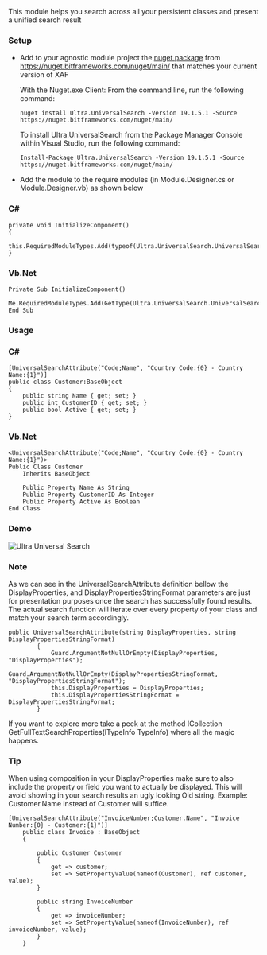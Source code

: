 ﻿
This module helps you search across all your persistent classes and present a unified search result


### Setup

- Add to your agnostic module project the [nuget package](https://nuget.bitframeworks.com/feeds/main/Ultra.UniversalSearch/19.1.5.1) from https://nuget.bitframeworks.com/nuget/main/ that matches your current version of XAF

	With the Nuget.exe Client: From the command line, run the following command:
	```
	nuget install Ultra.UniversalSearch -Version 19.1.5.1 -Source https://nuget.bitframeworks.com/nuget/main/
	```

	To install Ultra.UniversalSearch from the Package Manager Console within Visual Studio, run the following command:
	```
	Install-Package Ultra.UniversalSearch -Version 19.1.5.1 -Source https://nuget.bitframeworks.com/nuget/main/
	```
- Add the module to the require modules (in Module.Designer.cs or Module.Designer.vb) as shown below

### C#
```
private void InitializeComponent()
{		
	this.RequiredModuleTypes.Add(typeof(Ultra.UniversalSearch.UniversalSearchModule));
}
```
### Vb.Net
```
Private Sub InitializeComponent()
	Me.RequiredModuleTypes.Add(GetType(Ultra.UniversalSearch.UniversalSearchModule))
End Sub
```

### Usage
### C#
```
[UniversalSearchAttribute("Code;Name", "Country Code:{0} - Country Name:{1}")]
public class Customer:BaseObject
{
	public string Name { get; set; }
	public int CustomerID { get; set; }
	public bool Active { get; set; }
}
```
### Vb.Net
```
<UniversalSearchAttribute("Code;Name", "Country Code:{0} - Country Name:{1}")>
Public Class Customer
	Inherits BaseObject

	Public Property Name As String
	Public Property CustomerID As Integer
	Public Property Active As Boolean
End Class
```

### Demo
![Ultra Universal Search](UltraUniversalSearch.gif)



### Note

As we can see in the UniversalSearchAttribute definition bellow the DisplayProperties, and DisplayPropertiesStringFormat parameters are just for presentation purposes once the search has successfully found results. The actual search function will iterate over every property of your class and match your search term accordingly.

```
public UniversalSearchAttribute(string DisplayProperties, string DisplayPropertiesStringFormat)
		{
			Guard.ArgumentNotNullOrEmpty(DisplayProperties, "DisplayProperties");
			Guard.ArgumentNotNullOrEmpty(DisplayPropertiesStringFormat, "DisplayPropertiesStringFormat");
			this.DisplayProperties = DisplayProperties;
			this.DisplayPropertiesStringFormat = DisplayPropertiesStringFormat;
		}
```

If you want to explore more take a peek at the method ICollection<String> GetFullTextSearchProperties(ITypeInfo TypeInfo) where all the magic happens.

### Tip 

When using composition in your DisplayProperties make sure to also include the property or field you want to actually be displayed. This will avoid showing in your search results an ugly looking Oid string.  Example: Customer.Name instead of Customer will suffice.

```
[UniversalSearchAttribute("InvoiceNumber;Customer.Name", "Invoice Number:{0} - Customer:{1}")]
    public class Invoice : BaseObject
    {  
        
        public Customer Customer
        {
            get => customer;
            set => SetPropertyValue(nameof(Customer), ref customer, value);
        }
        
        public string InvoiceNumber
        {
            get => invoiceNumber;
            set => SetPropertyValue(nameof(InvoiceNumber), ref invoiceNumber, value);
        }
    }

```
